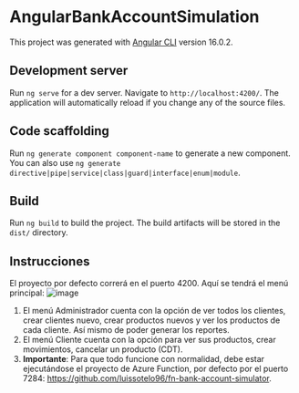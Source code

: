 # AngularBankAccountSimulation

This project was generated with [Angular CLI](https://github.com/angular/angular-cli) version 16.0.2.

## Development server

Run `ng serve` for a dev server. Navigate to `http://localhost:4200/`. The application will automatically reload if you change any of the source files.

## Code scaffolding

Run `ng generate component component-name` to generate a new component. You can also use `ng generate directive|pipe|service|class|guard|interface|enum|module`.

## Build

Run `ng build` to build the project. The build artifacts will be stored in the `dist/` directory.

## Instrucciones

El proyecto por defecto correrá en el puerto 4200. Aquí se tendrá el menú principal: 
![image](https://github.com/luissotelo96/angular-bank-account-simulator/assets/82717865/3192ec1a-0fd5-4893-a3b8-feffb0399d52)


1. El menú Administrador cuenta con la opción de ver todos los clientes, crear clientes nuevo, crear productos nuevos y ver los productos de cada cliente. Así mismo de poder generar los reportes.
2. El menú Cliente cuenta con la opción para ver sus productos, crear movimientos, cancelar un producto (CDT).
3. **Importante**: Para que todo funcione con normalidad, debe estar ejecutándose el proyecto de Azure Function, por defecto por el puerto 7284: https://github.com/luissotelo96/fn-bank-account-simulator.


